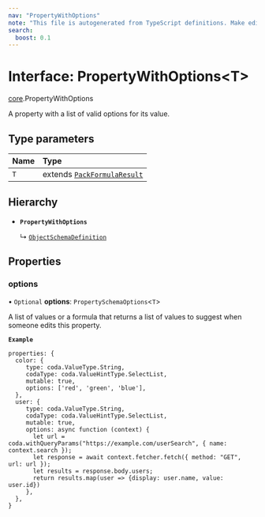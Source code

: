 ```yaml
---
nav: "PropertyWithOptions"
note: "This file is autogenerated from TypeScript definitions. Make edits to the comments in the TypeScript file and then run `make docs` to regenerate this file."
search:
  boost: 0.1
---
```

# Interface: PropertyWithOptions<T\>

[core](../modules/core.md).PropertyWithOptions

A property with a list of valid options for its value.

## Type parameters

| Name | Type |
| :------ | :------ |
| `T` | extends [`PackFormulaResult`](../types/core.PackFormulaResult.md) |

## Hierarchy

- **`PropertyWithOptions`**

  ↳ [`ObjectSchemaDefinition`](core.ObjectSchemaDefinition.md)

## Properties

### options

• `Optional` **options**: `PropertySchemaOptions`<`T`\>

A list of values or a formula that returns a list of values to suggest when someone
edits this property.

**`Example`**

```
properties: {
  color: {
     type: coda.ValueType.String,
     codaType: coda.ValueHintType.SelectList,
     mutable: true,
     options: ['red', 'green', 'blue'],
  },
  user: {
     type: coda.ValueType.String,
     codaType: coda.ValueHintType.SelectList,
     mutable: true,
     options: async function (context) {
       let url = coda.withQueryParams("https://example.com/userSearch", { name: context.search });
       let response = await context.fetcher.fetch({ method: "GET", url: url });
       let results = response.body.users;
       return results.map(user => {display: user.name, value: user.id})
     },
  },
}
```
